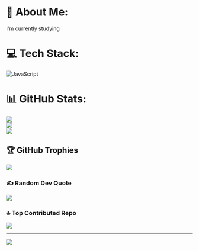 # 🧐 About Me:
I'm currently studying


# 💻 Tech Stack:
![JavaScript](https://img.shields.io/badge/javascript-%23323330.svg?style=for-the-badge&logo=javascript&logoColor=%23F7DF1E)
# 📊 GitHub Stats:
![](https://github-readme-stats.vercel.app/api?username=Todkhuu&theme=dark&hide_border=false&include_all_commits=false&count_private=false)<br/>
![](https://github-readme-streak-stats.herokuapp.com/?user=Todkhuu&theme=dark&hide_border=false)<br/>
![](https://github-readme-stats.vercel.app/api/top-langs/?username=Todkhuu&theme=dark&hide_border=false&include_all_commits=false&count_private=false&layout=compact)

## 🏆 GitHub Trophies
![](https://github-profile-trophy.vercel.app/?username=Todkhuu&theme=dracula&no-frame=false&no-bg=false&margin-w=4)

### ✍️ Random Dev Quote
![](https://quotes-github-readme.vercel.app/api?type=horizontal&theme=gruvbox)

### 🔝 Top Contributed Repo
![](https://github-contributor-stats.vercel.app/api?username=Todkhuu&limit=5&theme=dracula&combine_all_yearly_contributions=true)

---
[![](https://visitcount.itsvg.in/api?id=Todkhuu&icon=7&color=6)](https://visitcount.itsvg.in)

<!-- Proudly created with GPRM ( https://gprm.itsvg.in ) -->

